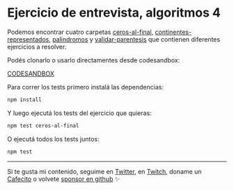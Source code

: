 # Ejercicio de entrevista, algoritmos 4

Podemos encontrar cuatro carpetas [ceros-al-final](./ceros-al-final), [continentes-representados](./continentes-representados), [palindromos](./palindromos) y [validar-parentesis](./validar-parentesis) que contienen diferentes ejercicios a resolver.

Podés clonarlo o usarlo directamentes desde codesandbox:

[CODESANDBOX](https://codesandbox.io/s/github/goncy/interview-challenges/tree/main/algorithms-5)

Para correr los tests primero instalá las dependencias:

```bash
npm install
```

Y luego ejecutá los tests del ejercicio que quieras:

```bash
npm test ceros-al-final
```

O ejecutá todos los tests juntos:

```bash
npm test
```

---

Si te gusta mi contenido, seguime en [Twitter](https://twitter.gonzalopozzo.com), en [Twitch](https://twitch.gonzalopozzo.com), doname un [Cafecito](https://cafecito.gonzalopozzo.com) o volvete [sponsor en github](https://github.com/sponsors/goncy) ✨
